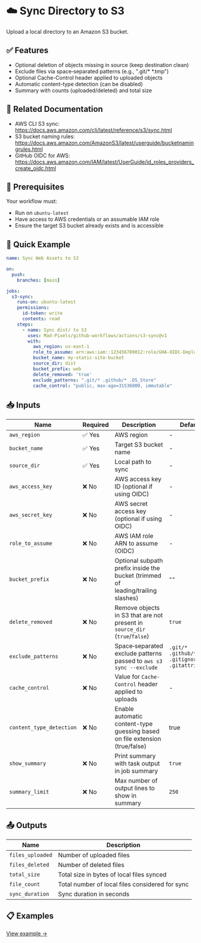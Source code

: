 # ☁️ Sync Directory to S3
Upload a local directory to an Amazon S3 bucket.

## ✅ Features
- Optional deletion of objects missing in source (keep destination clean)
- Exclude files via space‑separated patterns (e.g., ".git/* *.tmp")
- Optional Cache-Control header applied to uploaded objects
- Automatic content-type detection (can be disabled)
- Summary with counts (uploaded/deleted) and total size

## 📖 Related Documentation
- AWS CLI S3 sync: https://docs.aws.amazon.com/cli/latest/reference/s3/sync.html
- S3 bucket naming rules: https://docs.aws.amazon.com/AmazonS3/latest/userguide/bucketnamingrules.html
- GitHub OIDC for AWS: https://docs.aws.amazon.com/IAM/latest/UserGuide/id_roles_providers_create_oidc.html

## 🚀 Prerequisites
Your workflow must:
- Run on `ubuntu-latest`
- Have access to AWS credentials or an assumable IAM role
- Ensure the target S3 bucket already exists and is accessible

## 🔧 Quick Example
```yaml
name: Sync Web Assets to S3

on:
  push:
    branches: [main]

jobs:
  s3-sync:
    runs-on: ubuntu-latest
    permissions:
      id-token: write
      contents: read
    steps:
      - name: Sync dist/ to S3
        uses: Mad-Pixels/github-workflows/actions/s3-sync@v1
        with:
          aws_region: us-east-1
          role_to_assume: arn:aws:iam::123456789012:role/GHA-OIDC-Deploy
          bucket_name: my-static-site-bucket
          source_dir: dist
          bucket_prefix: web
          delete_removed: 'true'
          exclude_patterns: ".git/* .github/* .DS_Store"
          cache_control: "public, max-age=31536000, immutable"

```

## 📥 Inputs
| **Name**                 | **Required** | **Description**                                                                 | **Default**                                  |
|--------------------------|--------------|---------------------------------------------------------------------------------|----------------------------------------------|
| `aws_region`             | ✅ Yes       | AWS region                                                                      | -                                            |
| `bucket_name`            | ✅ Yes       | Target S3 bucket name                                                           | -                                            |
| `source_dir`             | ✅ Yes       | Local path to sync                                                              | -                                            |
| `aws_access_key`         | ❌ No        | AWS access key ID (optional if using OIDC)                                      | -                                            |
| `aws_secret_key`         | ❌ No        | AWS secret access key (optional if using OIDC)                                  | -                                            |
| `role_to_assume`         | ❌ No        | AWS IAM role ARN to assume (OIDC)                                               | -                                            |
| `bucket_prefix`          | ❌ No        | Optional subpath prefix inside the bucket (trimmed of leading/trailing slashes) | `""`                                         |
| `delete_removed`         | ❌ No        | Remove objects in S3 that are not present in `source_dir` (`true`/`false`)      | `true`                                       |
| `exclude_patterns`       | ❌ No        | Space‑separated exclude patterns passed to `aws s3 sync --exclude`              | `.git/* .github/* .gitignore .gitattributes` |
| `cache_control`          | ❌ No        | Value for `Cache-Control` header applied to uploads                             | -                                            |
| `content_type_detection` | ❌ No        | Enable automatic content-type guessing based on file extension (true/false)     | true                                         |
| `show_summary`           | ❌ No        | Print summary with task output in job summary                                   | `true`                                       |
| `summary_limit`          | ❌ No        | Max number of output lines to show in summary                                   | `250`                                        |

## 📤 Outputs
| **Name**          | **Description**                                 |
|-------------------|-------------------------------------------------|
| `files_uploaded`  | Number of uploaded files                        |
| `files_deleted`   | Number of deleted files                         |
| `total_size`      | Total size in bytes of local files synced       |
| `file_count`      | Total number of local files considered for sync |
| `sync_duration`   | Sync duration in seconds                        |

## 📋 Examples
[View example →](./examples/base.yml)

